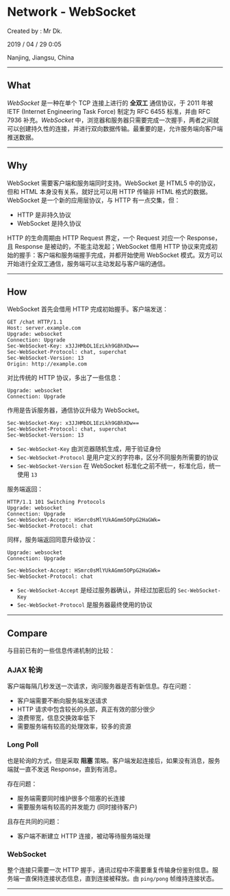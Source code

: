 # Network - WebSocket

Created by : Mr Dk.

2019 / 04 / 29 0:05

Nanjing, Jiangsu, China

---

## What

_WebSocket_ 是一种在单个 TCP 连接上进行的 **全双工** 通信协议，于 2011 年被 IETF (Internet Engineering Task Force) 制定为 RFC 6455 标准，并由 RFC 7936 补充。_WebSocket_ 中，浏览器和服务器只需要完成一次握手，两者之间就可以创建持久性的连接，并进行双向数据传输。最重要的是，允许服务端向客户端推送数据。

---

## Why

WebSocket 需要客户端和服务端同时支持。WebSocket 是 HTML5 中的协议，但和 HTML 本身没有关系，就好比可以用 HTTP 传输非 HTML 格式的数据。WebSocket 是一个新的应用层协议，与 HTTP 有一点交集，但：

- HTTP 是非持久协议
- WebSocket 是持久协议

HTTP 的生命周期由 HTTP Request 界定，一个 Request 对应一个 Response，且 Response 是被动的，不能主动发起；WebSocket 借用 HTTP 协议来完成初始的握手：客户端和服务端握手完成，并都开始使用 WebSocket 模式。双方可以开始进行全双工通信，服务端可以主动发起与客户端的通信。

---

## How

WebSocket 首先会借用 HTTP 完成初始握手。客户端发送：

```
GET /chat HTTP/1.1
Host: server.example.com
Upgrade: websocket
Connection: Upgrade
Sec-WebSocket-Key: x3JJHMbDL1EzLkh9GBhXDw==
Sec-WebSocket-Protocol: chat, superchat
Sec-WebSocket-Version: 13
Origin: http://example.com
```

对比传统的 HTTP 协议，多出了一些信息：

```
Upgrade: websocket
Connection: Upgrade
```

作用是告诉服务器，通信协议升级为 WebSocket。

```
Sec-WebSocket-Key: x3JJHMbDL1EzLkh9GBhXDw==
Sec-WebSocket-Protocol: chat, superchat
Sec-WebSocket-Version: 13
```

- `Sec-WebSocket-Key` 由浏览器随机生成，用于验证身份
- `Sec-WebSocket-Protocol` 是用户定义的字符串，区分不同服务所需要的协议
- `Sec-WebSocket-Version` 在 WebSocket 标准化之前不统一，标准化后，统一使用 `13`

服务端返回：

```
HTTP/1.1 101 Switching Protocols
Upgrade: websocket
Connection: Upgrade
Sec-WebSocket-Accept: HSmrc0sMlYUkAGmm5OPpG2HaGWk=
Sec-WebSocket-Protocol: chat
```

同样，服务端返回同意升级协议：

```
Upgrade: websocket
Connection: Upgrade
```

```
Sec-WebSocket-Accept: HSmrc0sMlYUkAGmm5OPpG2HaGWk=
Sec-WebSocket-Protocol: chat
```

- `Sec-WebSocket-Accept` 是经过服务器确认，并经过加密后的 `Sec-WebSocket-Key`
- `Sec-WebSocket-Protocol` 是服务器最终使用的协议

---

## Compare

与目前已有的一些信息传递机制的比较：

### AJAX 轮询

客户端每隔几秒发送一次请求，询问服务器是否有新信息。存在问题：

- 客户端需要不断向服务端发送请求
- HTTP 请求中包含较长的头部，真正有效的部分很少
- 浪费带宽，信息交换效率低下
- 需要服务端有较高的处理效率，较多的资源

### Long Poll

也是轮询的方式，但是采取 **阻塞** 策略。客户端发起连接后，如果没有消息，服务端就一直不发送 Response，直到有消息。

存在问题：

- 服务端需要同时维护很多个阻塞的长连接
- 需要服务端有较高的并发能力 (同时接待客户)

且存在共同的问题：

- 客户端不断建立 HTTP 连接，被动等待服务端处理

### WebSocket

整个连接只需要一次 HTTP 握手，通讯过程中不需要重复传输身份鉴别信息。服务端一直保持连接状态信息，直到连接被释放。由 `ping/pong` 帧维持连接状态。

---
